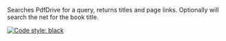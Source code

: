 Searches PdfDrive for a query, returns titles and page links. Optionally will
search the net for the book title.  
  
[![Code style: black](https://img.shields.io/badge/code%20style-black-000000.svg)](https://github.com/psf/black)
